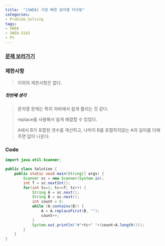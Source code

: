 ```yaml
---
title:  "[SWEA] 가장 빠른 문자열 타이핑"
categories:
- Problem_Solving
tags:
- SWEA
- SWEA-3143
- PS
---
```




### [문제 보러가기]( https://swexpertacademy.com/main/code/problem/problemDetail.do?contestProbId=AV_65wkqsb4DFAWS&categoryId=AV_65wkqsb4DFAWS&categoryType=CODE )



### 제한사항

> 이외의 제한사항은 없다.

##### 첫번째 생각

> 문자열 문제는 특히 자바에서 쉽게 풀리는 것 같다.
>
> replace를 사용해서 쉽게 해결할 수 있었다.
>
> A에서 B가 포함된 갯수를 계산하고, 나머지 B를 포함하지않는 A의 길이를 더해주면 답이 나온다.



### Code

```java
import java.util.Scanner;

public class Solution {
	public static void main(String[] args) {
		Scanner sc = new Scanner(System.in);
		int T = sc.nextInt();
		for(int tc=1; tc<=T; tc++) {
			String A = sc.next();
			String B = sc.next();
			int count = 0;
			while (A.contains(B)) {
				A = A.replaceFirst(B, "");
				count++;
			}
			System.out.println("#"+tc+" "+(count+A.length()));
		}
	}
}

```


